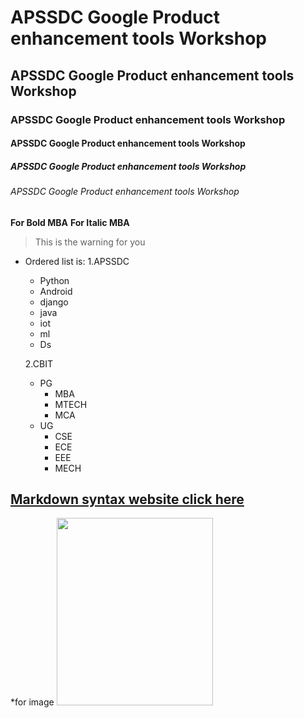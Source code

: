  # APSSDC Google Product enhancement tools Workshop
 ## APSSDC Google Product enhancement tools Workshop
 ### APSSDC Google Product enhancement tools Workshop
#### APSSDC Google Product enhancement tools Workshop
##### APSSDC Google Product enhancement tools Workshop
###### APSSDC Google Product enhancement tools Workshop
**For Bold MBA**
**For Italic MBA**
> This is the warning for you

* Ordered list is:
  1.APSSDC
   - Python
   - Android
   - django
   - java
   - iot
   - ml
   - Ds
   
  2.CBIT
   - PG
     - MBA
     - MTECH
     - MCA
   - UG
     - CSE
     - ECE
     - EEE
     - MECH


## [Markdown syntax website click here]([title](https://www.example.com))     
 
 
*for image
<img src="https://www.apssdc.in/home/images/apssdc_final.png" width=250 height=300>
